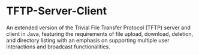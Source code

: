 # TFTP-Server-Client
 An extended version of the Trivial File Transfer Protocol (TFTP) server and client in Java, featuring the requirements of file upload, download, deletion,
 and directory listing with an emphasis on supporting multiple user interactions and broadcast functionalities.
